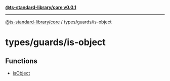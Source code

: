 [**@ts-standard-library/core v0.0.1**](../../../README.md)

***

[@ts-standard-library/core](../../../modules.md) / types/guards/is-object

# types/guards/is-object

## Functions

- [isObject](functions/isObject.md)
